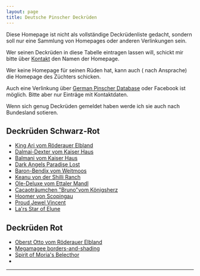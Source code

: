 ```yaml
---
layout: page
title: Deutsche Pinscher Deckrüden
---
```


Diese Homepage ist nicht als vollständige Deckrüdenliste gedacht, sondern soll nur eine Sammlung von Homepages oder anderen Verlinkungen sein.

Wer seinen Deckrüden in diese Tabelle eintragen lassen will, schickt mir bitte über [Kontakt](mailto:deutschepinscherdeckrueden@gmail.com) den Namen der Homepage. 

Wer keine Homepage für seinen Rüden hat, kann auch ( nach Ansprache) die Homepage des Züchters schicken.

Auch eine Verlinkung über [German Pinscher Database](https://pedigreedatabaseonline.com/germanpinscher/de/) oder Facebook ist möglich. Bitte aber nur Einträge mit Kontaktdaten.

Wenn sich genug Deckrüden gemeldet haben werde ich sie auch nach Bundesland sotieren.


## Deckrüden Schwarz-Rot

- [King Ari vom Röderauer Elbland](https://www.deutscher-pinscher-king-ari.de/oberst-otto/)
- [Dalmai-Dexter vom Kaiser Haus](https://www.damai-dexter-vom-kaiser-haus.de)
- [Balmani vom Kaiser Haus](https://www.topdogs.pro/zucht/deckr%C3%BCden/balmani-v-kaiser-haus/)
- [Dark Angels Paradise Lost](https://www.facebook.com/DeckruedeDeutscherPinscher)
- [Baron-Bendix vom Weitmoos](https://www.baron-bendix.de)
- [Keanu von der Shilli Ranch](https://keanuvonderschilliranch.jimdofree.com/)
- [Ole-Deluxe vom Ettaler Mandl](http://www.ole-deluxe.de/)
- [Cacaoträumchen "Bruno"vom Königsherz](https://deutscher-pinscher-koenigsherz.jimdofree.com/)
- [Hoomer von Scopingau](https://deutscher-pinscher-hoomer-von-scopingau.jimdosite.com/)
- [Proud Jewel Vincent](https://jesko-dp.de)
- [La'rs Star of Elune](deutscher-pinscher.pl/)




## Deckrüden Rot

- [Oberst Otto vom Röderauer Elbland](https://www.deutscher-pinscher-king-ari.de/oberst-otto/)
- [Megamagee borders-and-shading](https://www.baeretriewers-pinscher.de)
- [Spirit of Moria's Belecthor](https://www.baeretriewers-pinscher.de)
- 

---
